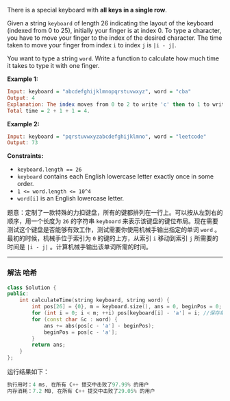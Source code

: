 <p>There is a special keyboard with <strong>all keys in a single row</strong>.</p>

<p>Given a string <code>keyboard</code> of length 26 indicating the layout of the keyboard (indexed from 0 to&nbsp;25), initially your finger is at index 0. To type a character, you have to move your finger to the index of the desired character. The time taken to move your finger from index <code>i</code> to index <code>j</code> is <code>|i - j|</code>.</p>

<p>You want to type a string <code>word</code>. Write a function to calculate how much time it takes to type it with one finger.</p>

 
<p><strong>Example 1:</strong></p>

```haskell
Input: keyboard = "abcdefghijklmnopqrstuvwxyz", word = "cba"
Output: 4
Explanation: The index moves from 0 to 2 to write 'c' then to 1 to write 'b' then to 0 again to write 'a'.
Total time = 2 + 1 + 1 = 4. 
```

<p><strong>Example 2:</strong></p>

```haskell
Input: keyboard = "pqrstuvwxyzabcdefghijklmno", word = "leetcode"
Output: 73 
```

<p><strong>Constraints:</strong></p>

<ul>
	<li><code>keyboard.length == 26</code></li>
	<li><code><font face="monospace">keyboard</font></code> contains each&nbsp;English lowercase letter&nbsp;exactly once in some order.</li>
	<li><code>1 &lt;= word.length &lt;= 10^4</code></li>
	<li><code>word[i]</code>&nbsp;is an English lowercase letter.</li>
</ul>

题意：定制了一款特殊的力扣键盘，所有的键都排列在一行上。可以按从左到右的顺序，用一个长度为 `26` 的字符串 `keyboard` 来表示该键盘的键位布局。现在需要测试这个键盘是否能够有效工作，测试需要你使用机械手输出指定的单词 `word` 。最初的时候，机械手位于索引为 `0` 的键的上方，从索引 `i` 移动到索引 `j` 所需要的时间是 `|i - j|` 。计算机械手输出该单词所需的时间。

---
### 解法 哈希
```cpp
class Solution {
public:
    int calculateTime(string keyboard, string word) {
        int pos[26] = {0}, m = keyboard.size(), ans = 0, beginPos = 0;
        for (int i = 0; i < m; ++i) pos[keyboard[i] - 'a'] = i; //保存每个键的布局位置
        for (const char &c : word) {
            ans += abs(pos[c - 'a'] - beginPos);
            beginPos = pos[c - 'a'];
        }
        return ans;
    }
};
```
运行结果如下：
```cpp
执行用时：4 ms, 在所有 C++ 提交中击败了97.99% 的用户
内存消耗：7.2 MB, 在所有 C++ 提交中击败了29.05% 的用户
```
